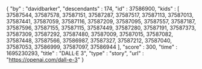 {
  "by" : "davidbarker",
  "descendants" : 174,
  "id" : 37586900,
  "kids" : [ 37587544, 37587578, 37587151, 37587287, 37587517, 37587113, 37587013, 37587441, 37587059, 37587116, 37587209, 37587095, 37587557, 37587187, 37587596, 37587155, 37587115, 37587449, 37587280, 37587191, 37587373, 37587309, 37587292, 37587480, 37587009, 37587015, 37587082, 37587448, 37587566, 37586987, 37587327, 37587212, 37587040, 37587053, 37586999, 37587097, 37586944 ],
  "score" : 300,
  "time" : 1695230293,
  "title" : "DALL·E 3",
  "type" : "story",
  "url" : "https://openai.com/dall-e-3"
}
